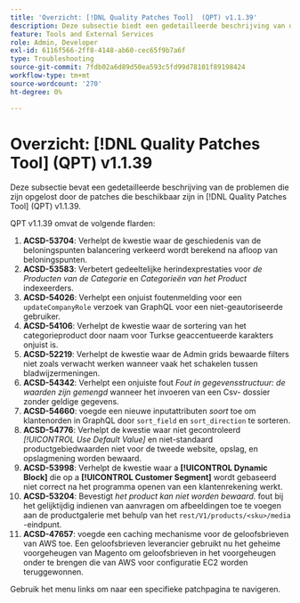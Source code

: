 ```yaml
---
title: 'Overzicht: [!DNL Quality Patches Tool]  (QPT) v1.1.39'
description: Deze subsectie biedt een gedetailleerde beschrijving van de problemen die zijn opgelost door de patches die beschikbaar zijn in  [!DNL Quality Patches Tool]  (QPT) v1.1.39.
feature: Tools and External Services
role: Admin, Developer
exl-id: 6116f566-2ff8-4148-ab60-cec65f9b7a6f
type: Troubleshooting
source-git-commit: 7fdb02a6d89d50ea593c5fd99d78101f89198424
workflow-type: tm+mt
source-wordcount: '270'
ht-degree: 0%

---
```


# Overzicht: [!DNL Quality Patches Tool] (QPT) v1.1.39

Deze subsectie bevat een gedetailleerde beschrijving van de problemen die zijn opgelost door de patches die beschikbaar zijn in [!DNL Quality Patches Tool] (QPT) v1.1.39.

QPT v1.1.39 omvat de volgende flarden:

1. **ACSD-53704**: Verhelpt de kwestie waar de geschiedenis van de beloningspunten balancering verkeerd wordt berekend na afloop van beloningspunten.
1. **ACSD-53583**: Verbetert gedeeltelijke herindexprestaties voor *de Producten van de Categorie* en *Categorieën van het Product* indexeerders.
1. **ACSD-54026**: Verhelpt een onjuist foutenmelding voor een `updateCompanyRole` verzoek van GraphQL voor een niet-geautoriseerde gebruiker.
1. **ACSD-54106**: Verhelpt de kwestie waar de sortering van het categorieproduct door naam voor Turkse geaccentueerde karakters onjuist is.
1. **ACSD-52219**: Verhelpt de kwestie waar de Admin grids bewaarde filters niet zoals verwacht werken wanneer vaak het schakelen tussen bladwijzermeningen.
1. **ACSD-54342**: Verhelpt een onjuiste fout *Fout in gegevensstructuur: de waarden zijn gemengd* wanneer het invoeren van een Csv- dossier zonder geldige gegevens.
1. **ACSD-54660**: voegde een nieuwe inputattributen *soort* toe om klantenorden in GraphQL door `sort_field` en `sort_direction` te sorteren.
1. **ACSD-54776**: Verhelpt de kwestie waar niet gecontroleerd *[!UICONTROL Use Default Value]* en niet-standaard productgebiedwaarden niet voor de tweede website, opslag, en opslagmening worden bewaard.
1. **ACSD-53998**: Verhelpt de kwestie waar a **[!UICONTROL Dynamic Block]** die op a **[!UICONTROL Customer Segment]** wordt gebaseerd niet correct na het programma openen van een klantenrekening werkt.
1. **ACSD-53204**: Bevestigt *het product kan niet worden bewaard.* fout bij het gelijktijdig indienen van aanvragen om afbeeldingen toe te voegen aan de productgalerie met behulp van het `rest/V1/products/<sku>/media` -eindpunt.
1. **ACSD-47657**: voegde een caching mechanisme voor de geloofsbrieven van AWS toe. Een geloofsbrieven leverancier gebruikt nu het geheime voorgeheugen van Magento om geloofsbrieven in het voorgeheugen onder te brengen die van AWS voor configuratie EC2 worden teruggewonnen.

Gebruik het menu links om naar een specifieke patchpagina te navigeren.
